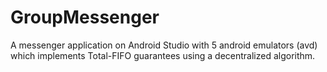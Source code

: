 # GroupMessenger
A messenger application on Android Studio with 5 android emulators (avd) which implements Total-FIFO guarantees using a decentralized algorithm.
